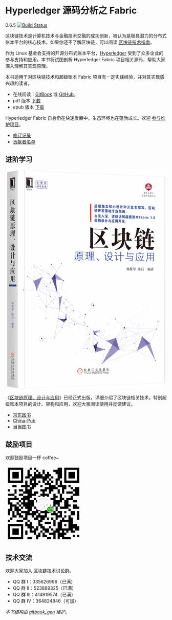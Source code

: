 # Hyperledger 源码分析之 Fabric

0.6.5 [![Build Status](https://travis-ci.org/yeasy/hyperledger_code_fabric.svg?branch=master)](https://travis-ci.org/yeasy/hyperledger_code_fabric) 

区块链技术是计算机技术与金融技术交融的成功创新，被认为是极具潜力的分布式账本平台的核心技术。如果你还不了解区块链，可以阅读 [区块链技术指南](https://www.gitbook.com/book/yeasy/blockchain_guide)。

作为 Linux 基金会支持的开源分布式账本平台，[Hyperledger](https://hyperledger.org) 受到了众多企业的参与支持和应用。本书将试图剖析 Hyperledger Fabric 项目相关源码，帮助大家深入理解其实现原理。

本书适用于对区块链技术和超级账本 Fabric 项目有一定实践经验，并对其实现感兴趣的读者。

* 在线阅读：[GitBook](https://www.gitbook.com/book/yeasy/hyperledger_code_fabric) 或 [GitHub](https://github.com/yeasy/hyperledger_code_fabric/blob/master/SUMMARY.md)。
* pdf 版本 [下载](https://www.gitbook.com/download/pdf/book/yeasy/hyperledger_code_fabric)
* epub 版本 [下载](https://www.gitbook.com/download/epub/book/yeasy/hyperledger_code_fabric)

Hyperledger Fabric 自身仍在快速发展中，生态环境也在蓬勃成长。欢迎 [参与维护项目](contribute.md)。

* [修订记录](revision.md)
* [贡献者名单](https://github.com/yeasy/hyperledger_code_fabric/graphs/contributors)

## 进阶学习
![区块链原理、设计与应用](_images/blockchain_book.png)

《[区块链原理、设计与应用](https://item.jd.com/12159265.html)》已经正式出版，详细介绍了区块链相关技术，特别超级账本项目的设计、架构和应用，欢迎大家阅读使用并反馈建议。

* [京东图书](https://item.jd.com/12159265.html)
* [China-Pub](http://product.china-pub.com/6479750)
* [当当图书](http://product.dangdang.com/25159352.html)

## 鼓励项目

欢迎鼓励项目一杯 coffee~

![coffee](_images/donate.jpeg)

## 技术交流

欢迎大家加入 [区块链技术讨论群](https://www.gitbook.com/book/yeasy/blockchain_guide)。

* QQ 群   I：335626996（已满）
* QQ 群  II：523889325（已满）
* QQ 群 III：414919574（已满）
* QQ 群  IV：364824846（可加）

*本书结构由 [gitbook_gen](https://github.com/yeasy/code_snippet/blob/master/python/gitbook_gen.py) 维护*。

